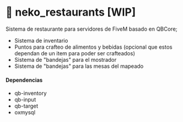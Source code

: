 # 🍟 neko_restaurants [WIP]
Sistema de restaurante para servidores de FiveM basado en QBCore;

- Sistema de inventario
- Puntos para crafteo de alimentos y bebidas (opcional que estos dependan de un item para poder ser crafteados)
- Sistema de "bandejas" para el mostrador
- Sistema de "bandejas" para las mesas del mapeado


#### Dependencias
- qb-inventory
- qb-input
- qb-target
- oxmysql
